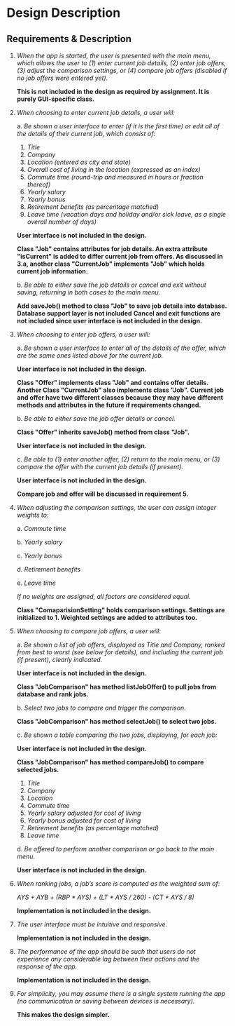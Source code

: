 # **Design Description**
## **Requirements & Description**
1. *When the app is started, the user is presented with the main menu, which allows the user to (1) enter current job details, (2) enter job offers, (3) adjust the comparison settings, or (4) compare job offers (disabled if no job offers were entered yet).*

   **This is not included in the design as required by assignment. It is purely GUI-specific class.**

2. *When choosing to enter current job details, a user will:*

   a. *Be shown a user interface to enter (if it is the first time) or edit all of the details of their current job, which consist of:*
    1. *Title*
    2. *Company*
    3. *Location (entered as city and state)*
    4. *Overall cost of living in the location (expressed as an index)*
    5. *Commute time (round-trip and measured in hours or fraction thereof)*
    6. *Yearly salary*
    7. *Yearly bonus*
    8. *Retirement benefits (as percentage matched)*
    9. *Leave time (vacation days and holiday and/or sick leave, as a single overall number of days)*

    **User interface is not included in the design.**

    **Class "Job" contains attributes for job details. An extra attribute "isCurrent" is added to differ current job from offers. As discussed in 3.a, another class "CurrentJob" implements "Job" which holds current job information.**

   b. *Be able to either save the job details or cancel and exit without saving, returning in both cases to the main menu.*

    **Add saveJob() method to class "Job" to save job details into database. Database support layer is not included**
    **Cancel and exit functions are not included since user interface is not included in the design.**

3. *When choosing to enter job offers, a user will:*

   a. *Be shown a user interface to enter all of the details of the offer, which are the same ones listed above for the current job.*

    **User interface is not included in the design.**
 
    **Class "Offer" implements class "Job" and contains offer details. Another Class "CurrentJob" also implements class "Job". Current job and offer have two different classes because they may have different methods and attributes in the future if requirements changed.**

   b. *Be able to either save the job offer details or cancel.*

    **Class "Offer" inherits saveJob() method from class "Job".**

    **User interface is not included in the design.**

   c. *Be able to (1) enter another offer, (2) return to the main menu, or (3) compare the offer with the current job details (if present).*

    **User interface is not included in the design.**

    **Compare job and offer will be discussed in requirement 5.**

4. *When adjusting the comparison settings, the user can assign integer weights to:*

   a. *Commute time*

   b. *Yearly salary*

   c. *Yearly bonus*

   d. *Retirement benefits*

   e. *Leave time*

   *If no weights are assigned, all factors are considered equal.*

   **Class "ComaparisionSetting" holds comparison settings. Settings are initialized to 1. Weighted settings are added to attributes too.**

5. *When choosing to compare job offers, a user will:*

   a. *Be shown a list of job offers, displayed as Title and Company, ranked from best to worst (see below for details), and including the current job (if present), clearly indicated.*

   **User interface is not included in the design.**

   **Class "JobComparison" has method listJobOffer() to pull jobs from database and rank jobs.**

   b. *Select two jobs to compare and trigger the comparison.*

   **Class "JobComparison" has method selectJob() to select two jobs.**

   c. *Be shown a table comparing the two jobs, displaying, for each job:*

   **User interface is not included in the design.**

   **Class "JobComparison" has method compareJob() to compare selected jobs.**

    1. *Title*
    2. *Company*
    3. *Location*
    4. *Commute time*
    5. *Yearly salary adjusted for cost of living*
    6. *Yearly bonus adjusted for cost of living*
    7. *Retirement benefits (as percentage matched)*
    8. *Leave time*

   d. *Be offered to perform another comparison or go back to the main menu.*

   **User interface is not included in the design.**

6. *When ranking jobs, a job’s score is computed as the weighted sum of:*

   *AYS + AYB + (RBP * AYS) + (LT * AYS / 260) - (CT * AYS / 8)*

   **Implementation is not included in the design.**

7. *The user interface must be intuitive and responsive.*

   **Implementation is not included in the design.**

8. *The performance of the app should be such that users do not experience any considerable lag between their actions and the response of the app.*

   **Implementation is not included in the design.**

9. *For simplicity, you may assume there is a single system running the app (no communication or saving between devices is necessary).*

   **This makes the design simpler.**








